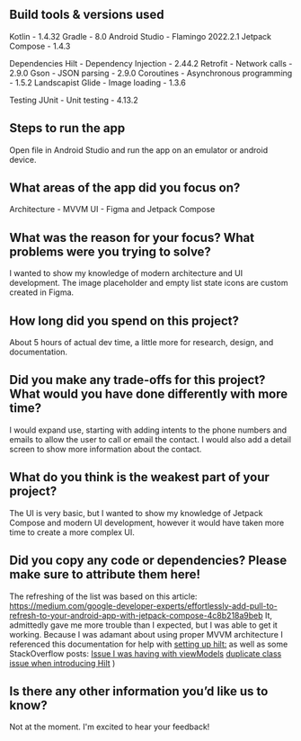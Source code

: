 ## Build tools & versions used
Kotlin - 1.4.32
Gradle - 8.0
Android Studio - Flamingo 2022.2.1
Jetpack Compose - 1.4.3

Dependencies
Hilt - Dependency Injection - 2.44.2
Retrofit - Network calls - 2.9.0
Gson - JSON parsing - 2.9.0
Coroutines - Asynchronous programming - 1.5.2
Landscapist Glide - Image loading - 1.3.6

Testing
JUnit - Unit testing - 4.13.2

## Steps to run the app
Open file in Android Studio and run the app on an emulator or android device.

## What areas of the app did you focus on?
Architecture - MVVM
UI - Figma and Jetpack Compose

## What was the reason for your focus? What problems were you trying to solve?
I wanted to show my knowledge of modern architecture and UI development. The image placeholder and empty list state icons are custom created in Figma.

## How long did you spend on this project?
About 5 hours of actual dev time, a little more for research, design, and documentation.

## Did you make any trade-offs for this project? What would you have done differently with more time?
I would expand use, starting with adding intents to the phone numbers and emails to allow the user to call or email the contact. I would also add a detail screen to show more information about the contact.

## What do you think is the weakest part of your project?
The UI is very basic, but I wanted to show my knowledge of Jetpack Compose and modern UI development, however it would have taken more time to create a more complex UI.

## Did you copy any code or dependencies? Please make sure to attribute them here!
The refreshing of the list was based on this article: https://medium.com/google-developer-experts/effortlessly-add-pull-to-refresh-to-your-android-app-with-jetpack-compose-4c8b218a9beb
It, admittedly gave me more trouble than I expected, but I was able to get it working. Because I was adamant about using proper MVVM architecture I referenced this documentation for help with [setting up hilt:](https://developer.android.com/training/dependency-injection/hilt-jetpack) as well as some StackOverflow posts:
[Issue I was having with viewModels](https://stackoverflow.com/questions/62471849/cannot-create-instance-of-viewmodel-after-using-hilt-in-android)
[duplicate class issue when introducing Hilt]( https://stackoverflow.com/questions/75263047/duplicate-class-in-kotlin-android)
)

## Is there any other information you’d like us to know?
Not at the moment. I'm excited to hear your feedback!